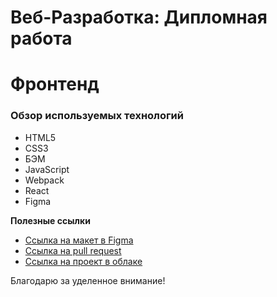 # Веб-Разработка: Дипломная работа
# Фронтенд
### Обзор используемых технологий

* HTML5 
* CSS3
* БЭМ
* JavaScript
* Webpack
* React
* Figma

**Полезные ссылки**

* [Ссылка на макет в Figma](https://disk.yandex.ru/d/GHVNTxVxJi3zcQ)
* [Ссылка на pull request](https://github.com/VladimirZobachov/movies-explorer-frontend/pull/2#issue-1474113704)
* [Ссылка на проект в облаке](https://zobachovvladimir.nomoredomains.club/)

Благодарю за уделенное внимание!
